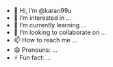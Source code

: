 - 👋 Hi, I’m @karan99u
- 👀 I’m interested in ...
- 🌱 I’m currently learning ...
- 💞️ I’m looking to collaborate on ...
- 📫 How to reach me ...
- 😄 Pronouns: ...
- ⚡ Fun fact: ...

<!---
karan99u/karan99u is a ✨ special ✨ repository because its `README.md` (this file) appears on your GitHub profile.
You can click the Preview link to take a look at your changes.
--->
